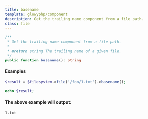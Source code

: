 ```yaml
---
title: basename
template: glowyphp/component
description: Get the trailing name component from a file path.
class: file
---
```


```php
/**
 * Get the trailing name component from a file path.
 *
 * @return string The trailing name of a given file.
 */
public function basename(): string
```

#### Examples

```php
$result = $filesystem->file('/foo/1.txt')->basename();

echo $result;
```

#### The above example will output:

```text
1.txt
```
